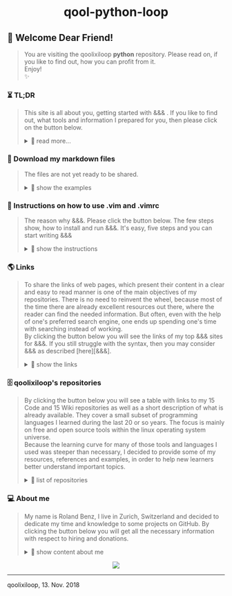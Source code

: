 <h1 align="center"> qool-python-loop </h1>

## 💖 Welcome Dear Friend!
> You are visiting the qoolixiloop **python** repository. Please read on, if you like to find out, how you can profit from it.  
> Enjoy!  
> :sparkles:


### ⏳ TL;DR 
> This site is all about you, getting started with &&& . If you like to find out, what tools and information I prepared for you, then please click on the button below.
>
> <details>
> <summary> 📖  read more... </summary>
>
> ⏳
>
> #### Why could you profit from the content of this repository?
> * Because &&&  
> but &&&  
>
> * Because &&&  
> but &&&  
>
> * Because &&&  
> but &&&  
>
> Did you find anything?  
> Then please read on. 
>   
> ⏳
>
> #### How the qoolixiloop repositories intend to make his friends productive
> * You will get &&&  
> &&& to become quickly productive.  
>
> * You will get &&&  
> &&& .  
>
> * You will get the links to official reference pages.  
> So you won't have to click through your web search engine's top ten search results to get your needed "How to".  
>
> Does this already sound like Christmas?  
> Then please read on.  
>
> ⏳
> </details>




### 🎁 Download my markdown files
> The files are not yet ready to be shared.  
>
> <details>
> <summary> 📖  show the examples </summary>
> 🎁
>   
> 1. **&&&:**   
>
>    * &&&
>
> 2. **&&&:** 
>
> 3. **&&&:** 
>
> 🎁
> </details>




### 📜 Instructions on how to use .vim and .vimrc
> The reason why &&&. 
> Please click the button below. The few steps show, how to install and run &&&. It's easy, five steps and you can start writing &&&
>
> <details>
> <summary> 📖  show the instructions </summary>
>
> 📜
>   
>    * Install &&& on Linux Ubuntu with:  
>         $ sudo apt get  
>    
>    * Move to your folder containing your md files with:  
>         $ cd /my_md_directory/  
>    
>    * Start &&& with:  
>         $ grip my_md_file.md  
>    
>    * Open your file with Vim:  
>         $ vim my_md_file.md  
>    
>    * That's it! 
>
> * &&& 
>
>📜
</details>




### 🌎 Links
> To share the links of web pages, which present their content in a clear and easy to read manner is one of the main objectives of my repositories. There is no need to reinvent the wheel, because most of the time there are already excellent resources out there, where the reader can find the needed information. But often, even with the help of one's preferred search engine, one ends up spending one's time with searching instead of working.  
> By clicking the button below you will see the links of my top &&& sites for &&&. If you still struggle with the syntax, then you may consider &&& as described [here][&&&].
>
> <details>
> <summary> 📖  show the links </summary>
>
> 🌎
>
> | What the link provides ('Ctrl-click' to open in new tab) | Link to website
> |:---------------------------------------- | :----------------------------------------| 
> | `relevant links to websites:`            |
> | &&&         | [&&&][1]  
> | &&&         | [&&&][2]  
> | `relavant links to my wiki pages:`       |
> | - (empty list)                           |
> |                                          |
>
> 🌎
> </details>




### 🗄️ qoolixiloop's repositories
>
> By clicking the button below you will see a table with links to my 15 Code and 15 Wiki repositories as well as a short description of what is already available. They cover a small subset of programming languages I learned during the last 20 or so years. The focus is mainly on free and open source tools within the linux operating system universe.  
> Because the learning curve for many of those tools and languages I used was steeper than necessary, I decided to provide some of my resources, references and examples, in order to help new learners better understand important topics.  
>
> <details>
> <summary> 📖  list of repositories </summary>
>
> 🗄️
>
> **Tmux and Vim as an IDE:** There are many good development environments availabe and some of them are quite expensive. Nevertheless or because of that, I mainly use Tmux and Vim as they are two very powerful terminal applications, which provide me with everything I need to write code efficiently. That being said, I must admit, that it is not easy to start with. That is why I shared my '.vim' folder and '.vimrc' configuration file, which both contain all the necessary instructions to download the plugins and run Vim within minutes as an IDE for example for Python, Java or Bash.  
>
> **Vim as a language:** Once I started programming with Vim, I immediately came into contact with Vim's own programming language, Vimscript. I even started to write my own little plugins and macros in Vimscript.  
>
> **Web Applications:** Google's Angular2 and the Springboot framework are part of the high demand trendy Java world. We used it at the University to build a multi-player online strategy game, which I intend to share as a tutorial. But that will certainly take some time.  
>
> **C**: Dennis Ritchie the father of Unix also developed C, which was in fact my first programming language. It is very low level compaired to newer languages, like Java or Python, many of which actually are implemented in C. It is clearly part of the low supply world, which means, that even though the language is still very useful for certain tasks, there are not many programmers left, that are able to understand it.  
>
> **Linux Tools:** Bash and AWK are old, but still very powerful languages in the Unix/Linux command line world and even though the Linux kernel itself is written in C, many configuration scripts one may come across are written in Bash.  
> There is already a lot of very good advice about Bash programming available in thick books as well as in form of snippets scattered around specialized blogs and webpages. But it is still hard to get started with. That is why I decided to create a small framework inside a template script, whose code itself is checked by the shellcheck project. The template e.g. contains a few instructions, which make use of a concept used in Python to run the script from within a main() function, which is useful if the script is sourced or executed within another script in order to access its functions.  
> Furthermore, I provided an extensive example script, in which I cover nearly everything one needs to write stable and reliable scripts. I actually use it, to automate my communication with GitHub. It also lets me do changes on all my GitHub files automatically by providing pattern search and replace, and it uses AWK to parse the script and to automatically print help and documentation text into the shell.  
>
> | Links to repositories ('Ctrl-click' to open in new tab)         | Contents
> |:-------------------------------| :----------------------------------------| 
> [qool-helloworld-loop][101]      | My personal project descriptons
> [qool-helloworld-loop.wiki][102] (@) | More general topics
> [qool-angular2-loop][201]        | Client side code of strategy game
> [qool-angular2-loop.wiki][202]   | Comments and language specific resources
> [qool-awk-loop][301]             | Code snippets
> [qool-awk-loop.wiki][302]        | Comments and language specific resources
> [qool-bash-loop][401]            | Code snippets
> [qool-bash-loop.wiki][402]       | Comments and language specific resources
> [qool-c-loop][501]               | Code snippets
> [qool-c-loop.wiki][502]          | Comments and language specific resources
> [qool-cv-loop][601]              | My CV
> [qool-cv-loop.wiki][602]         | About me
> [qool-git-loop][701]             | Code snippets to automate tasks
> [qool-git-loop.wiki][702]        | Use cases and reference tables
> [qool-java-loop][801]            | Code snippets
> [qool-java-loop.wiki][802]       | Comments and language specific resources
> [qool-linux-loop][901]           | About Ubuntu installation
> [qool-linux-loop.wiki][902]      | About Ubuntu software center
> [qool-markdown-loop][1001]       | Folder with all my markdown files 
> [qool-markdown-loop.wiki][1002]  | Comments and language specific resources
> [qool-python-loop][1101]         | Code snippets
> [qool-python-loop.wiki][1102]    | Comments and language specific resources
> [qool-springboot-loop][1201]     | Server side code of strategy game
> [qool-springboot-loop.wiki][1202]| Comments and language specific resources
> [qool-tmux-loop][1301]           | IDE Startup shell script
> [qool-tmux-loop.wiki][1302]      | Comments
> [qool-vim loop][1401]            | My .vim folder and .vimrc file
> [qool-vim-loop.wiki][1402]       | Comments and language specific resources
> [qool-.vimrc-loop][1501]         | commented .vimrc file 
> [qool-.vimrc-loop.wiki][1502]    | how it works
>
> 🗄️
> </details>




### 💻 About me
> My name is Roland Benz, I live in Zurich, Switzerland and decided to dedicate my time and knowledge to some projects on GitHub. By clicking the button below you will get all the necessary information with respect to hiring and donations.
>
> <details>
> <summary> 📖 show content about me</summary>
>
> :dizzy:
>
> ##### Hiring and Collaboration
> There is a [personal repository][602] dedicated to hiring and collaboration. If you are located in Switzerland this is the place, where you can find some sort of CV and contact information.
>
> ##### Donations 
> The qoolixiloop repositories will constantly be filled with great content. This service to the general public comes as a huge effort from my side. In case you are a wealthy person or an executive of a big organization, not knowing, where to invest all the money that is pouring in, there is hope on the horizon. Below you will find my lonely and empty bank account, grateful and happy about any kind of attention. 
>
> :dizzy:
>
> <details>
> <summary> 📖 show details for a bank transfer </summary>
>
> :dizzy:
>
> Details for a bank transfer to my account   
> Informations pour un virement bancaire sur mon compte   
> Detalles para una transferencia bancaria a mi cuenta   
> Angaben für eine Überweisungen auf mein Konto   
>
> | :dizzy:                  | Details / Information / Detalles / Angaben  
> | :--------------------------- | :--------------------------------------- |   
> BIC (SWIFT-Code) of my bank | POFICHBEXXX   
> BIC (SWIFT-Code) de ma banque | POFICHBEXXX   
> BIC (SWIFT-Code) de mi banco | POFICHBEXXX 
> BIC (SWIFT-Code) meiner Bank |	POFICHBEXXX   
> :dizzy: | :dizzy: |
> Name/Adresse of my bank |  PostFinance AG, Mingerstrasse 20, 3030 Bern, Switzerland   
> Nom et adresse de ma banque | PostFinance AG, Mingerstrasse 20, 3030 Bern, Suisse   
> Nombre y dirección de mi banco | PostFinance AG, Mingerstrasse 20, 3030 Bern, Suiza  
> Name/Adresse meiner Bank |  PostFinance AG, Mingerstrasse 20, 3030 Bern, Schweiz   
> :dizzy: | :dizzy: |
> My account number (IBAN)   |  CH08 0900 0000 8007 4635 1   
> Mon numéro de compte |  CH08 0900 0000 8007 4635 1   
> Mi número de cuenta |  CH08 9000 0000 8007 4635 1   
> Meine Kontonummer (IBAN)   |  CH08 0900 0000 8007 4635 1   
> :dizzy: | :dizzy: |
> My name and address | Roland Benz, Felsber 2, 8052 Zurich, Switzerland   
> Mon nom et adresse  | Roland Benz, Felsber 2, 8052 Zurich, Suisse   
> Mi nombre y dirección | Roland Benz, Felsberg 2, 8052 Zurich, Suiza   
> Mein Name und Adresse  | Roland Benz, Felsberg 2, 8052 Zürich, Schweiz	 
>
> :dizzy:
> </details>
>
> </details>

<p align="center">
<a href="https://www.paypal.com/cgi-bin/webscr?cmd=_s-xclick&hosted_button_id=ZJSNJNBGL8MVE&source=url" target="_blank">
  <img src="https://www.paypalobjects.com/en_US/CH/i/btn/btn_donateCC_LG.gif"/>
</a>  
</p>

------------------------
qoolixiloop, 13. Nov. 2018  




[//]: # (links only needed for 'qool-python-loop')


[//]: # (github.com links of 'Code: README.md' and 'Wiki: Home.md')

[101]: https://github.com/qoolixiloop/qool-helloworld-loop "qool-helloworld-loop"
[102]: https://github.com/qoolixiloop/qool-helloworld-loop/wiki "qool-helloworld-loop.wiki"
[201]: https://github.com/qoolixiloop/qool-angular2-loop "qool-angular2-loop"
[202]: https://github.com/qoolixiloop/qool-angular2-loop/wiki "qool-angular2-loop.wiki"
[301]: https://github.com/qoolixiloop/qool-awk-loop "qool-awk-loop"
[302]: https://github.com/qoolixiloop/qool-awk-loop/wiki "wikiqool-awk-loop.wiki"
[401]: https://github.com/qoolixiloop/qool-bash-loop "qool-bash-loop"
[402]: https://github.com/qoolixiloop/qool-bash-loop/wiki "wikiqool-bash-loop.wiki"
[501]: https://github.com/qoolixiloop/qool-c-loop "qool-c-loop"
[502]: https://github.com/qoolixiloop/qool-c-loop/wiki "qool-c-loop/wiki"
[601]: https://github.com/qoolixiloop/qool-cv-loop "qool-cv-loop"
[602]: https://github.com/qoolixiloop/qool-cv-loop/wiki "qool-cv-loop/wiki"
[701]: https://github.com/qoolixiloop/qool-git-loop "qool-git-loop"
[702]: https://github.com/qoolixiloop/qool-git-loop/wiki "qool-git-loop/wiki"
[801]: https://github.com/qoolixiloop/qool-java-loop "qool-java-loop"
[802]: https://github.com/qoolixiloop/qool-java-loop/wiki "qool-java-loop/wiki"
[901]: https://github.com/qoolixiloop/qool-linux-loop "qool-linux-loop"
[902]: https://github.com/qoolixiloop/qool-linux-loop/wiki "qool-linux-loop/wiki"
[1001]: https://github.com/qoolixiloop/qool-markdown-loop "qool-markdown-loop"
[1002]: https://github.com/qoolixiloop/qool-markdown-loop/wiki "qool-markdown-loop/wiki"
[1101]: https://github.com/qoolixiloop/qool-python-loop "qool-python-loop"
[1102]: https://github.com/qoolixiloop/qool-python-loop/wiki "qool-python-loop/wiki"
[1201]: https://github.com/qoolixiloop/qool-springboot-loop "qool-springboot-loop"
[1202]: https://github.com/qoolixiloop/qool-springboot-loop/wiki "qool-springboot-loop/wiki"
[1301]: https://github.com/qoolixiloop/qool-tmux-loop "qool-tmux-loop"
[1302]: https://github.com/qoolixiloop/qool-tmux-loop/wiki "qool-tmux-loop/wiki"
[1401]: https://github.com/qoolixiloop/qool-vim-loop "qool-vim-loop"
[1402]: https://github.com/qoolixiloop/qool-vim-loop/wiki "qool-vim-loop/wiki"
[1501]: https://github.com/qoolixiloop/qool-.vimrc-loop "qool-.vimrc-loop"
[1502]: https://github.com/qoolixiloop/qool-.vimrc-loop/wiki "qool-.vimrc-loop/wiki"


[//]: # (github.com links of all other 'Wiki: pages.md')

[303]: https://github.com/qoolixiloop/qool-awk-loop/wiki/awk-cheet-sheet
[304]: https://github.com/qoolixiloop/qool-awk-loop/wiki/bash-script-with-awk-to-learn-from-example
[403]: https://github.com/qoolixiloop/qool-bash-loop/wiki/bash-script-to-learn-from-example
[404]: https://github.com/qoolixiloop/qool-bash-loop/wiki/bash-script-template
[405]: https://github.com/qoolixiloop/qool-bash-loop/wiki/bash-scripting-cheetsheet
[406]: https://github.com/qoolixiloop/qool-bash-loop/wiki/bash-scripting-reference-cards
[703]: https://github.com/qoolixiloop/qool-git-loop/wiki/a-.gitignore-template
[704]: https://github.com/qoolixiloop/qool-git-loop/wiki/commands-and-graphical-representation
[903]: https://github.com/qoolixiloop/qool-linux-loop/wiki/sed-in-a-nutshell
[904]: https://github.com/qoolixiloop/qool-linux-loop/wiki/bash-script-with-sed-to-learn-from-example
[905]: https://github.com/qoolixiloop/qool-linux-loop/wiki/grep-in-a-nutshell
[906]: https://github.com/qoolixiloop/qool-linux-loop/wiki/bash-script-with-grep-to-learn-from-example
[907]: https://github.com/qoolixiloop/qool-linux-loop/wiki/cut-in-a-nutshell
[1003]: https://github.com/qoolixiloop/qool-markdown-loop/wiki/browser-navigation-with-grip-running
[1004]: https://github.com/qoolixiloop/qool-markdown-loop/wiki/add-paypal-button
[1005]: https://github.com/qoolixiloop/qool-markdown-loop/wiki/add-images
[1303]: https://github.com/qoolixiloop/qool-tmux-loop/wiki/pair-programming-with-tmate
[1304]: https://github.com/qoolixiloop/qool-tmux-loop/wiki/tmux-cheet-sheet
[1305]: https://github.com/qoolixiloop/qool-tmux-loop/wiki/tmux-start-up-script
[1503]: https://github.com/qoolixiloop/qool-.vimrc-loop/wiki/My-.vimrc-configruation-file-explained-in-detail



